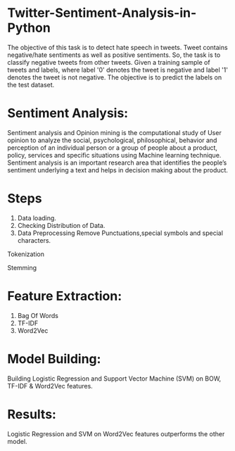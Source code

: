 # Twitter-Sentiment-Analysis-in-Python
The objective of this task is to detect hate speech in tweets. Tweet contains negative/hate sentiments as well as positive sentiments. So, the task is to classify negative tweets from other tweets. Given a training sample of tweets and labels, where label '0' denotes the tweet is negative and label '1' denotes the tweet is not negative. The objective is to predict the labels on the test dataset.
# Sentiment Analysis:
Sentiment analysis and Opinion mining is the computational study of User opinion to analyze the social, psychological, philosophical, behavior and perception of an individual person or a group of people about a product, policy, services and specific situations using Machine learning technique. Sentiment analysis is an important research area that identifies the people’s sentiment underlying a text and helps in decision making about the product.
# Steps

1. Data loading.
2. Checking Distribution of Data.
3. Data Preprocessing
Remove Punctuations,special symbols and special characters.

Tokenization

Stemming

# Feature Extraction:

1. Bag Of Words
2. TF-IDF
3. Word2Vec

# Model Building:
Building Logistic Regression and Support Vector Machine (SVM) on BOW, TF-IDF & Word2Vec features.
# Results:
Logistic Regression and SVM on Word2Vec features outperforms the other model.
